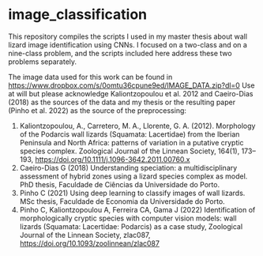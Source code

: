 # image_classification
This repository compiles the scripts I used in my master thesis about wall lizard image identification using CNNs.
I focused on a two-class and on a nine-class problem, and the scripts included here address these two problems separately.

The image data used for this work can be found in https://www.dropbox.com/s/0omtu36cpune9ed/IMAGE_DATA.zip?dl=0
Use at will but please acknowledge Kaliontzopoulou et al. 2012 and Caeiro-Dias (2018) as the sources of the data and my thesis or the resulting paper (Pinho et al. 2022) as the source of the preprocessing:

1. Kaliontzopoulou, A., Carretero, M. A., Llorente, G. A. (2012). Morphology of the Podarcis wall lizards (Squamata: Lacertidae) from the Iberian Peninsula and North Africa: patterns of variation in a putative cryptic species complex. Zoological Journal of the Linnean Society, 164(1), 173–193, https://doi.org/10.1111/j.1096-3642.2011.00760.x
2. Caeiro-Dias G (2018) Understanding speciation: a multidisciplinary assessment of hybrid zones using a lizard species complex as model. PhD thesis, Faculdade de Ciências da Universidade do Porto.
3. Pinho C (2021) Using deep learning to classify images of wall lizards. MSc thesis, Faculdade de Economia da Universidade do Porto.
4. Pinho C, Kaliontzopoulou A, Ferreira CA, Gama J (2022) Identification of morphologically cryptic species with computer vision models: wall lizards (Squamata: Lacertidae: Podarcis) as a case study, Zoological Journal of the Linnean Society, zlac087, https://doi.org/10.1093/zoolinnean/zlac087

